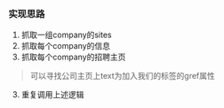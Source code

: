 ### 实现思路

1. 抓取一组company的sites
2. 抓取每个company的信息
3. 抓取每个company的招聘主页
>可以寻找公司主页上text为加入我们的标签的gref属性
3. 重复调用上述逻辑